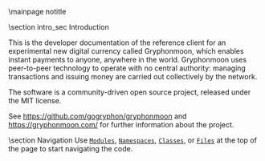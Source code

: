 \mainpage notitle

\section intro_sec Introduction

This is the developer documentation of the reference client for an experimental new digital currency called Gryphonmoon,
which enables instant payments to anyone, anywhere in the world. Gryphonmoon uses peer-to-peer technology to operate
with no central authority: managing transactions and issuing money are carried out collectively by the network.

The software is a community-driven open source project, released under the MIT license.

See https://github.com/gogryphon/gryphonmoon and https://gryphonmoon.com/ for further information about the project.

\section Navigation
Use <a href="modules.html"><code>Modules</code></a>, <a href="namespaces.html"><code>Namespaces</code></a>, <a href="classes.html"><code>Classes</code></a>, or <a href="files.html"><code>Files</code></a> at the top of the page to start navigating the code.

